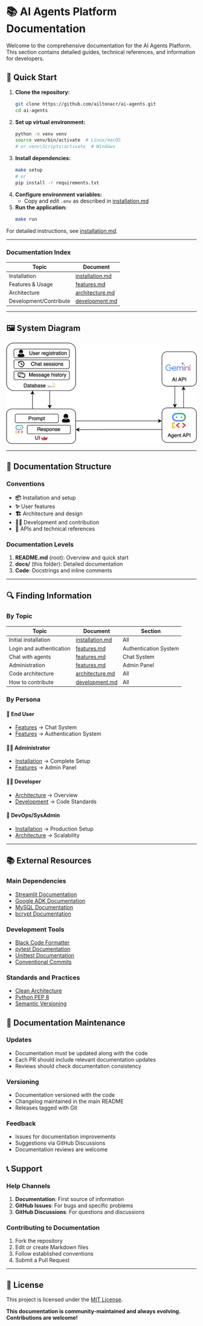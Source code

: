 # 📚 AI Agents Platform Documentation

Welcome to the comprehensive documentation for the AI Agents Platform. This section contains detailed guides, technical references, and information for developers.

## 🚀 Quick Start

1. **Clone the repository:**
   ```bash
   git clone https://github.com/ailtonacr/ai-agents.git
   cd ai-agents
   ```
2. **Set up virtual environment:**
   ```bash
   python -m venv venv
   source venv/bin/activate  # Linux/macOS
   # or venv\Scripts\activate  # Windows
   ```
3. **Install dependencies:**
   ```bash
   make setup
   # or
   pip install -r requirements.txt
   ```
4. **Configure environment variables:**
   - Copy and edit `.env` as described in [installation.md](docs/installation.md)
5. **Run the application:**
   ```bash
   make run
   ```

For detailed instructions, see [installation.md](docs/installation.md).

---

### Documentation Index

| Topic                  | Document                        |
|------------------------|---------------------------------|
| Installation           | [installation.md](docs/installation.md) |
| Features & Usage       | [features.md](docs/features.md)         |
| Architecture           | [architecture.md](docs/architecture.md) |
| Development/Contribute | [development.md](docs/development.md)   |

---

## 🖼️ System Diagram

![System Diagram](docs/images/ai-agents-diagram.jpg)

---

## 📖 Documentation Structure

### Conventions
- **📦** Installation and setup
- **✨** User features
- **🏗️** Architecture and design
- **👨‍💻** Development and contribution
- **📝** APIs and technical references

### Documentation Levels

1. **README.md** (root): Overview and quick start
2. **docs/** (this folder): Detailed documentation
3. **Code**: Docstrings and inline comments

---

## 🔍 Finding Information

### By Topic

| Topic | Document | Section |
|-------|----------|---------|
| Initial installation | [installation.md](docs/installation.md) | All |
| Login and authentication | [features.md](docs/features.md) | Authentication System |
| Chat with agents | [features.md](docs/features.md) | Chat System |
| Administration | [features.md](docs/features.md) | Admin Panel |
| Code architecture | [architecture.md](docs/architecture.md) | All |
| How to contribute | [development.md](docs/development.md) | All |

### By Persona

#### 👤 End User
- [Features](docs/features.md) → Chat System
- [Features](docs/features.md) → Authentication System

#### 👨‍💼 Administrator
- [Installation](docs/installation.md) → Complete Setup
- [Features](docs/features.md) → Admin Panel

#### 👨‍💻 Developer
- [Architecture](docs/architecture.md) → Overview
- [Development](docs/development.md) → Code Standards

#### 🔧 DevOps/SysAdmin
- [Installation](docs/installation.md) → Production Setup
- [Architecture](docs/architecture.md) → Scalability

---

## 📚 External Resources

### Main Dependencies
- [Streamlit Documentation](https://docs.streamlit.io/)
- [Google ADK Documentation](https://google.github.io/adk-docs/)
- [MySQL Documentation](https://dev.mysql.com/doc/)
- [bcrypt Documentation](https://pypi.org/project/bcrypt/)

### Development Tools
- [Black Code Formatter](https://black.readthedocs.io/)
- [pytest Documentation](https://docs.pytest.org/)
- [Unittest Documentation](https://docs.python.org/3/library/unittest.html)
- [Conventional Commits](https://www.conventionalcommits.org/)

### Standards and Practices
- [Clean Architecture](https://blog.cleancoder.com/uncle-bob/2012/08/13/the-clean-architecture.html)
- [Python PEP 8](https://pep8.org/)
- [Semantic Versioning](https://semver.org/)

## 🔄 Documentation Maintenance

### Updates
- Documentation must be updated along with the code
- Each PR should include relevant documentation updates
- Reviews should check documentation consistency

### Versioning
- Documentation versioned with the code
- Changelog maintained in the main README
- Releases tagged with Git

### Feedback
- Issues for documentation improvements
- Suggestions via GitHub Discussions
- Documentation reviews are welcome

## 📞 Support

### Help Channels
1. **Documentation**: First source of information
2. **GitHub Issues**: For bugs and specific problems
3. **GitHub Discussions**: For questions and discussions

### Contributing to Documentation
1. Fork the repository
2. Edit or create Markdown files
3. Follow established conventions
4. Submit a Pull Request

---

## 📝 License

This project is licensed under the [MIT License](LICENSE).

**This documentation is community-maintained and always evolving. Contributions are welcome!**
